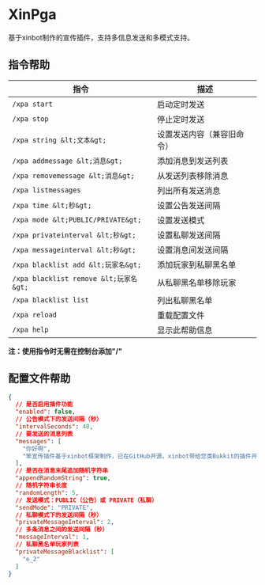 # XinPga

基于xinbot制作的宣传插件，支持多信息发送和多模式支持。

## 指令帮助

| 指令 | 描述 |
|------|------|
| `/xpa start` | 启动定时发送 |
| `/xpa stop` | 停止定时发送 |
| `/xpa string &lt;文本&gt;` | 设置发送内容（兼容旧命令） |
| `/xpa addmessage &lt;消息&gt;` | 添加消息到发送列表 |
| `/xpa removemessage &lt;消息&gt;` | 从发送列表移除消息 |
| `/xpa listmessages` | 列出所有发送消息 |
| `/xpa time &lt;秒&gt;` | 设置公告发送间隔 |
| `/xpa mode &lt;PUBLIC/PRIVATE&gt;` | 设置发送模式 |
| `/xpa privateinterval &lt;秒&gt;` | 设置私聊发送间隔 |
| `/xpa messageinterval &lt;秒&gt;` | 设置消息间发送间隔 |
| `/xpa blacklist add &lt;玩家名&gt;` | 添加玩家到私聊黑名单 |
| `/xpa blacklist remove &lt;玩家名&gt;` | 从私聊黑名单移除玩家 |
| `/xpa blacklist list` | 列出私聊黑名单 |
| `/xpa reload` | 重载配置文件 |
| `/xpa help` | 显示此帮助信息 |
**注：使用指令时无需在控制台添加"/"**

## 配置文件帮助

```json
{
  // 是否启用插件功能
  "enabled": false,
  // 公告模式下的发送间隔（秒）
  "intervalSeconds": 40,
  // 要发送的消息列表
  "messages": [
    "你好啊",
    "笨宣传插件基于xinbot框架制作，已在GitHub开源。xinbot带给您类Bukkit的插件开发体验（[GitHub链接](https://github.com/2698269088/XinPga)）"
  ],
  // 是否在消息末尾追加随机字符串
  "appendRandomString": true,
  // 随机字符串长度
  "randomLength": 5,
  // 发送模式：PUBLIC（公告）或 PRIVATE（私聊）
  "sendMode": "PRIVATE",
  // 私聊模式下的发送间隔（秒）
  "privateMessageInterval": 2,
  // 多条消息之间的发送间隔（秒）
  "messageInterval": 1,
  // 私聊黑名单玩家列表
  "privateMessageBlacklist": [
    "e_2"
  ]
}
